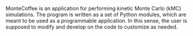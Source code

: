 MonteCoffee is an application for performing kinetic Monte Carlo 
(kMC) simulations. The program is written as a set of Python modules, which
are meant to be used as a programmable application. In this sense, the user
is supposed to modify and develop on the code to customize as needed.